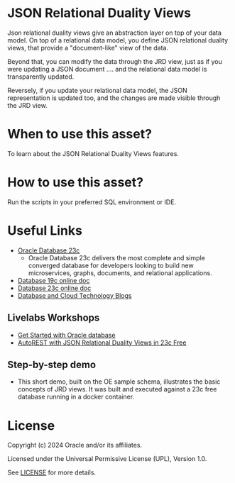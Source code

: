 # JSON Relational Duality Views

Json relational duality views give an abstraction layer on top of your data model.
On top of a relational data model, you define JSON relational duality views, that provide a "document-like" view of the data.

Beyond that, you can modify the data through the JRD view, just as if you were updating a JSON document .... and the relational data model is transparently updated.

Reversely, if you update your relational data model, the JSON representation is updated too, and the changes are made visible through the JRD view.

# When to use this asset?

To learn about the JSON Relational Duality Views features.

# How to use this asset?

Run the scripts in your preferred SQL environment or IDE.

# Useful Links  
 
- [Oracle Database 23c](https://www.oracle.com/database/23c/index.html)
    -  Oracle Database 23c delivers the most complete and simple converged database for developers looking to build new microservices, graphs, documents, and relational applications.
- [Database 19c online doc](https://docs.oracle.com/en/database/oracle/oracle-database/19/index.html)
- [Database 23c online doc](https://docs.oracle.com/en/database/oracle/oracle-database/19/index.html)
- [Database and Cloud Technology Blogs](https://blogs.oracle.com/coretec/category/crt-english-content)
  

## Livelabs Workshops  
- [Get Started with Oracle database](https://apexapps.oracle.com/pls/apex/r/dbpm/livelabs/view-workshop?wid=613)
- [AutoREST with JSON Relational Duality Views in 23c Free](https://apexapps.oracle.com/pls/apex/r/dbpm/livelabs/view-workshop?wid=3634)

## Step-by-step demo

- This short demo, built on the OE sample schema, illustrates the basic concepts of JRD views. It was built and executed against a 23c free database running in a docker container.
 
# License

Copyright (c) 2024 Oracle and/or its affiliates.

Licensed under the Universal Permissive License (UPL), Version 1.0.

See [LICENSE](https://github.com/oracle-devrel/technology-engineering/blob/main/LICENSE) for more details.

